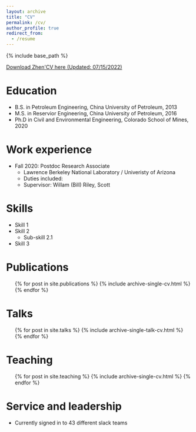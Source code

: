 ```yaml
---
layout: archive
title: "CV"
permalink: /cv/
author_profile: true
redirect_from:
  - /resume
---
```


{% include base_path %}

[Download Zhen'CV here (Updated: 07/15/2022)](http://zhen-jenlee-li.github.io/files/ZhenLi_CV_2022.pdf)

Education
======
* B.S. in Petroleum Engineering, China University of Petroleum, 2013
* M.S. in Reservior Engineering, China University of Petroleum, 2016
* Ph.D in Civil and Environmental Engineering, Colorado School of Mines, 2020

Work experience
======
* Fall 2020: Postdoc Research Associate
  * Lawrence Berkeley National Laboratory / Univeristy of Arizona
  * Duties included: 
  * Supervisor: Willam (Bill) Riley, Scott


Skills
======
* Skill 1
* Skill 2
  * Sub-skill 2.1
* Skill 3

Publications
======
  <ul>{% for post in site.publications %}
    {% include archive-single-cv.html %}
  {% endfor %}</ul>
  
Talks
======
  <ul>{% for post in site.talks %}
    {% include archive-single-talk-cv.html %}
  {% endfor %}</ul>
  
Teaching
======
  <ul>{% for post in site.teaching %}
    {% include archive-single-cv.html %}
  {% endfor %}</ul>
  
Service and leadership
======
* Currently signed in to 43 different slack teams
